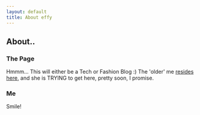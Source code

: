 ```yaml
---
layout: default
title: About effy
---
```

## About..

### The Page

Hmmm... This will either be a Tech or Fashion Blog :) The 'older' me [resides  here](http://effyhuang.com/), and she is TRYING to get here, pretty soon, I promise.


### Me



Smile!
